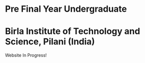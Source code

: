 # Pre Final Year Undergraduate
# Birla Institute of Technology and Science, Pilani (India)

Website In Progress!

